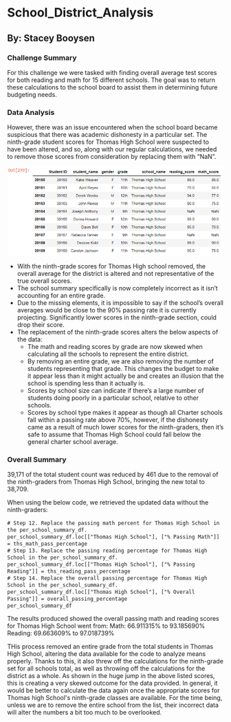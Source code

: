 # School_District_Analysis
## By: Stacey Booysen
### Challenge Summary
For this challenge we were tasked with finding overall average test scores for both reading and math for 15 different schools. The goal was to return these calculations to the school board to assist them in determining future budgeting needs.
### Data Analysis
However, there was an issue encountered when the school board became suspicious that there was academic dishonesty in a particular set. The ninth-grade student scores for Thomas High School were suspected to have been altered, and so, along with our regular calculations, we needed to remove those scores from consideration by replacing them with “NaN”.

![Exampl](https://github.com/sbooysen/School_District_Analysis/blob/main/NaN%20replacements.png)

*	With the ninth-grade scores for Thomas High school removed, the overall average for the district is altered and not representative of the true overall scores.
*	The school summary specifically is now completely incorrect as it isn’t accounting for an entire grade. 
*	Due to the missing elements, it is impossible to say if the school’s overall averages would be close to the 90% passing rate it is currently projecting. Significantly lower scores in the ninth-grade section, could drop their score. 
*	The replacement of the ninth-grade scores alters the below aspects of the data:
    *	The math and reading scores by grade are now skewed when calculating all the schools to represent the entire district.
    * By removing an entire grade, we are also removing the number of students representing that grade. This changes the budget to make it appear less than it might actually be and creates an illusion that the school is spending less than it actually is.
    *	Scores by school size can indicate if  there’s a large number of students doing poorly in a particular school, relative to other schools.
    *	Scores by school type makes it appear as though all Charter schools fall within a passing rate above 70%, however, if the dishonesty came as a result of much lower scores for the ninth-graders, then it’s safe to assume that Thomas High School could fall below the general charter school average.

### Overall Summary
39,171 of the total student count was reduced by 461 due to the removal of the ninth-graders from Thomas High School, bringing the new total to 38,709.

When using the below code, we retrieved the updated data without the ninth-graders:
```
# Step 12. Replace the passing math percent for Thomas High School in the per_school_summary_df.
per_school_summary_df.loc[["Thomas High School"], ["% Passing Math"]] = ths_math_pass_percentage
# Step 13. Replace the passing reading percentage for Thomas High School in the per_school_summary_df.
per_school_summary_df.loc[["Thomas High School"], ["% Passing Reading"]] = ths_reading_pass_percentage
# Step 14. Replace the overall passing percentage for Thomas High School in the per_school_summary_df.
per_school_summary_df.loc[["Thomas High School"], ["% Overall Passing"]] = overall_passing_percentage
per_school_summary_df
```
The results produced showed the overall passing math and reading scores for Thomas High School went from:
Math: 
66.911315%	to	93.185690%
Reading: 
69.663609%	to	97.018739%	

THis process removed an entire grade from the total students in Thomas High School, altering the data available for the code to analyze means properly. Thanks to this, it also threw off the calculations for the ninth-grade set for all schools total, as well as throwing off the calculations for the district as a whole. As shown in the huge jump in the above listed scores, this is creating a very skewed outcome for the data provided. In general, it would be better to calculate the data again once the appropriate scores for Thomas high School's ninth-grade classes are available. For the time being, unless we are to remove the entire school from the list, their incorrect data will alter the numbers a bit too much to be overlooked. 
